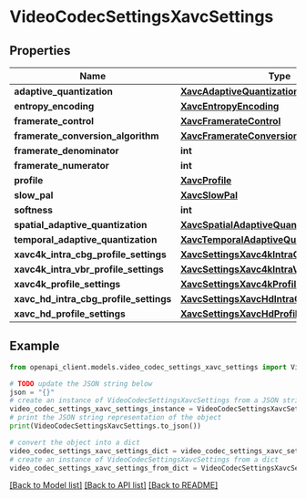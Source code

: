# VideoCodecSettingsXavcSettings


## Properties

Name | Type | Description | Notes
------------ | ------------- | ------------- | -------------
**adaptive_quantization** | [**XavcAdaptiveQuantization**](XavcAdaptiveQuantization.md) |  | [optional] 
**entropy_encoding** | [**XavcEntropyEncoding**](XavcEntropyEncoding.md) |  | [optional] 
**framerate_control** | [**XavcFramerateControl**](XavcFramerateControl.md) |  | [optional] 
**framerate_conversion_algorithm** | [**XavcFramerateConversionAlgorithm**](XavcFramerateConversionAlgorithm.md) |  | [optional] 
**framerate_denominator** | **int** |  | [optional] 
**framerate_numerator** | **int** |  | [optional] 
**profile** | [**XavcProfile**](XavcProfile.md) |  | [optional] 
**slow_pal** | [**XavcSlowPal**](XavcSlowPal.md) |  | [optional] 
**softness** | **int** |  | [optional] 
**spatial_adaptive_quantization** | [**XavcSpatialAdaptiveQuantization**](XavcSpatialAdaptiveQuantization.md) |  | [optional] 
**temporal_adaptive_quantization** | [**XavcTemporalAdaptiveQuantization**](XavcTemporalAdaptiveQuantization.md) |  | [optional] 
**xavc4k_intra_cbg_profile_settings** | [**XavcSettingsXavc4kIntraCbgProfileSettings**](XavcSettingsXavc4kIntraCbgProfileSettings.md) |  | [optional] 
**xavc4k_intra_vbr_profile_settings** | [**XavcSettingsXavc4kIntraVbrProfileSettings**](XavcSettingsXavc4kIntraVbrProfileSettings.md) |  | [optional] 
**xavc4k_profile_settings** | [**XavcSettingsXavc4kProfileSettings**](XavcSettingsXavc4kProfileSettings.md) |  | [optional] 
**xavc_hd_intra_cbg_profile_settings** | [**XavcSettingsXavcHdIntraCbgProfileSettings**](XavcSettingsXavcHdIntraCbgProfileSettings.md) |  | [optional] 
**xavc_hd_profile_settings** | [**XavcSettingsXavcHdProfileSettings**](XavcSettingsXavcHdProfileSettings.md) |  | [optional] 

## Example

```python
from openapi_client.models.video_codec_settings_xavc_settings import VideoCodecSettingsXavcSettings

# TODO update the JSON string below
json = "{}"
# create an instance of VideoCodecSettingsXavcSettings from a JSON string
video_codec_settings_xavc_settings_instance = VideoCodecSettingsXavcSettings.from_json(json)
# print the JSON string representation of the object
print(VideoCodecSettingsXavcSettings.to_json())

# convert the object into a dict
video_codec_settings_xavc_settings_dict = video_codec_settings_xavc_settings_instance.to_dict()
# create an instance of VideoCodecSettingsXavcSettings from a dict
video_codec_settings_xavc_settings_from_dict = VideoCodecSettingsXavcSettings.from_dict(video_codec_settings_xavc_settings_dict)
```
[[Back to Model list]](../README.md#documentation-for-models) [[Back to API list]](../README.md#documentation-for-api-endpoints) [[Back to README]](../README.md)


